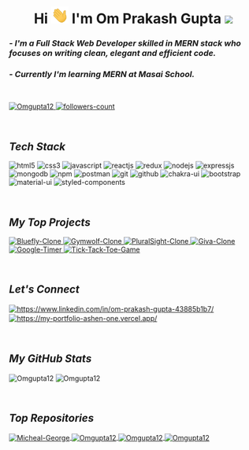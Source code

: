 <!----------------------------------- Heading Section ------------------------------------>
<h1 align="center">
    Hi
    <img src="https://raw.githubusercontent.com/ABSphreak/ABSphreak/master/gifs/Hi.gif" width="35">
    I'm Om Prakash Gupta
    <img src="https://camo.githubusercontent.com/d3359cb00ab0b5ed8f2e1fe3fceb4fbaf3b614340f8c0db99c17b9f50b351770/68747470733a2f2f656d6f6a69732e736c61636b6d6f6a69732e636f6d2f656d6f6a69732f696d616765732f313533313834393433302f343234362f626c6f622d73756e676c61737365732e6769663f31353331383439343330" width="35">
</h1>



<!----------------------------------- About Section ------------------------------------>

<h3>
    <i>- I'm a Full Stack Web Developer skilled in MERN stack who focuses on writing clean, elegant and efficient code.</i>
</h3>

<h3>
    <i>- Currently I'm learning MERN at Masai School.</i>
</h3>
<br>



<!----------------------------------- Profile View Section ------------------------------------>

<p align="left">
    <a href="https://github.com/Omgupta12">
        <img src="https://komarev.com/ghpvc/?username=Omgupta12&label=Profile%20views&color=0e75b6&style=flat" alt="Omgupta12" />
    </a>
    <a href="https://github.com/Omgupta12?tab=followers">
        <img src="https://img.shields.io/github/followers/Omgupta12?label=Followers&style=social" alt="followers-count">
    </a>
</p>
<br>


<!----------------------------------- Tech Stack Section ------------------------------------>

<h2><i>Tech Stack</i></h2>

<p>
    <img src="https://img.shields.io/badge/HTML5-E34F26?style=for-the-badge&logo=html5&logoColor=white" alt="html5" />
    <img src="https://img.shields.io/badge/CSS3-1572B6?style=for-the-badge&logo=css3&logoColor=white" alt="css3" />
    <img src="https://img.shields.io/badge/JavaScript-323330?style=for-the-badge&logo=javascript&logoColor=F7DF1E" alt="javascript" />
    <img src="https://img.shields.io/badge/React-20232A?style=for-the-badge&logo=react&logoColor=61DAFB" alt="reactjs" />
    <img src="https://img.shields.io/badge/Redux-593D88?style=for-the-badge&logo=redux&logoColor=white" alt="redux" />
    <img src="https://img.shields.io/badge/Node.js-339933?style=for-the-badge&logo=nodedotjs&logoColor=white" alt="nodejs" />
    <img src="https://img.shields.io/badge/Express.js-000000?style=for-the-badge&logo=express&logoColor=white" alt="expressjs" />
    <img src="https://img.shields.io/badge/MongoDB-4EA94B?style=for-the-badge&logo=mongodb&logoColor=white" alt="mongodb" />
    <img src="https://img.shields.io/badge/npm-CB3837?style=for-the-badge&logo=npm&logoColor=white" alt="npm" />
    <img src="https://img.shields.io/badge/Postman-FF6C37?style=for-the-badge&logo=Postman&logoColor=white" alt="postman" />
    <img src="https://img.shields.io/badge/Git-f44d27?style=for-the-badge&logo=git&logoColor=white" alt="git" />
    <img src="https://img.shields.io/badge/GitHub-100000?style=for-the-badge&logo=github&logoColor=white" alt="github" />
    <img src="https://img.shields.io/badge/Chakra%20UI-3bc7bd?style=for-the-badge&logo=chakraui&logoColor=white" alt="chakra-ui" />
    <img src="https://img.shields.io/badge/Bootstrap-563D7C?style=for-the-badge&logo=bootstrap&logoColor=white" alt="bootstrap" />
    <img src="https://img.shields.io/badge/Material%20UI-007FFF?style=for-the-badge&logo=mui&logoColor=white" alt="material-ui" />
    <img src="https://img.shields.io/badge/styled--components-DB7093?style=for-the-badge&logo=styled-components&logoColor=white" alt="styled-components" />
</p>
<br>



<!----------------------------------- Project Section ------------------------------------>

<h2><i>My Top Projects</i></h2>


<p align="left">
    <a href="https://github.com/Omgupta12/rosy-flock-7629" target="blank">
        <img src="https://img.shields.io/static/v1?style=for-the-badge&message=Bluefly Clone&color=000000&logo=Bluefly&logoColor=FFFFFF&label=" alt="Bluefly-Clone" />
    </a>
    <a href="https://github.com/Omgupta12/can-table-5382" target="blank">
        <img src="https://img.shields.io/static/v1?style=for-the-badge&message=Gymwolf Clone&color=1BB91F&logo=Gymwolf&logoColor=FFFFFF&label=" alt="Gymwolf-Clone" />
    </a>
    <a href="https://github.com/Omgupta12/PluralSight-Clone" target="blank">
      <img src="https://img.shields.io/static/v1?style=for-the-badge&message=PluralSight Clone&color=FD3A5C&logo=PluralSight&logoColor=FFFFFF&label=" alt="PluralSight-Clone" />
    </a>
    <a href="https://github.com/mukulsomukesh/GIva" target="blank">
        <img src="https://img.shields.io/static/v1?style=for-the-badge&message=Giva Clone&color=840010&logo=giva&logoColor=FFFFFF&label=" alt="Giva-Clone" />
    </a>
    <a href="https://github.com/Omgupta12/Assignments-React-/tree/master/Google-Timer" target="blank">
        <img src="https://img.shields.io/static/v1?style=for-the-badge&message=Google Timer&color=1a78f4&logo=Timer&logoColor=FFFFFF&label=" alt="Google-Timer" />
    </a>
    <a href="https://github.com/Omgupta12/Assignments-React-/tree/master/Tic-Tac" target="blank">
        <img src="https://img.shields.io/static/v1?style=for-the-badge&message=Tick-Tack-Toe Game&color=7A1FA2&logo=tick-tack-toe&logoColor=FFFFFF&label=" alt="Tick-Tack-Toe-Game" />
    </a>
   
</p>
<br>


<!----------------------------------- Social Media Links Section ------------------------------------>

<h2><i>Let's Connect</i></h2>


<p align="left">
    <a href="https://www.linkedin.com/in/om-prakash-gupta-43885b1b7/"  target="blank">
        <img align="center" src="https://img.shields.io/badge/LinkedIn-0077B5?style=for-the-badge&logo=linkedin&logoColor=white" alt="https://www.linkedin.com/in/om-prakash-gupta-43885b1b7/" />
    </a>
      <a href="https://omgupta12.github.io/"  target="blank">
        <img align="center" src="https://img.shields.io/badge/Portfolio-18A303?style=for-the-badge&logo=ionic&logoColor=white" alt="https://my-portfolio-ashen-one.vercel.app/" />
    </a>
</p>
<br>



<!----------------------------------- GitHub Stats Section ------------------------------------>

<h2><i>My GitHub Stats</i></h2>

<p>
    <img align="center" src="https://github-readme-stats.vercel.app/api?username=Omgupta12&show_icons=true&include_all_commits=true&count_private=true&hide=issues,contribs&border_radius=0&locale=en&theme=dark" alt="Omgupta12" height="139" />
    <img align="center" src="https://github-readme-stats.vercel.app/api/top-langs/?username=Omgupta12&layout=compact&exclude_repo=Lybrate-Website-Clone-Version-2.0,Lybrate-Website-Clone,Adidas-Clone&hide=Shell&border_radius=0&theme=dark" alt="Omgupta12" height="139" />
</p>
<br>



<!----------------------------------- Top Repository Section ------------------------------------>

<h2><i>Top Repositories</i></h2>


<p>
     <a href="https://github.com/Omgupta12/PluralSight-Clone">
        <img align="center" src="https://github-readme-stats.vercel.app/api/pin/?username=Omgupta12&repo=PluralSight-Clone&locale=en&border_radius=0&theme=dark" alt="Micheal-George" />
    </a>
    <a href="https://github.com/Omgupta12/rosy-flock-7629">
        <img align="center" src="https://github-readme-stats.vercel.app/api/pin/?username=Omgupta12&repo=rosy-flock-7629&locale=en&border_radius=0&theme=dark" alt="Omgupta12" />
    </a>
    <a href="https://github.com/Omgupta12/Gymwolf-Clone">
        <img align="center" src="https://github-readme-stats.vercel.app/api/pin/?username=Omgupta12&repo=Gymwolf-Clone&locale=en&border_radius=0&theme=dark" alt="Omgupta12" />
    </a>
    <a href="https://github.com/Omgupta12/Custom-Function">
        <img align="center" src="https://github-readme-stats.vercel.app/api/pin/?username=Omgupta12&repo=Custom-Function&locale=en&border_radius=0&theme=dark" alt="Omgupta12" />
   
    
</p>

